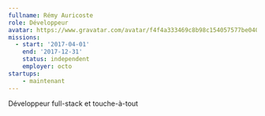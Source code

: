 ```yaml
---
fullname: Rémy Auricoste
role: Développeur
avatar: https://www.gravatar.com/avatar/f4f4a333469c8b98c154057577be040a?s=512
missions:
  - start: '2017-04-01'
    end: '2017-12-31'
    status: independent
    employer: octo
startups:
    - maintenant
---
```


Développeur full-stack et touche-à-tout
